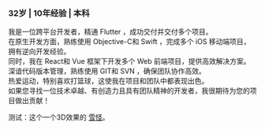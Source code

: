 ### 32岁 | 10年经验 | 本科

<p>
  我是一位跨平台开发者，精通 Flutter ，成功交付并交付多个项目。<br>
  在原生开发方面，熟练使用 Objective-C和 Swift ，完成多个 iOS 移动端项目，拥有逆向开发经验。<br>
  同时，我在 React和 Vue 框架下开发多个 Web 前端项目，提供高效解决方案。<br>
  深谙代码版本管理，熟练使用 GIT和 SVN ，确保团队协作高效。<br>
  热爱运动，特别喜欢打篮球，这使我在项目和团队中都表现出色。<br>
  如果您寻找一位技术卓越、有创造力且具有团队精神的开发者，我很期待为您的项目做出贡献！
</p>

测试：这个一个3D效果的 [雪怪](https://vivihu.github.io/babylon-vvho/)。
